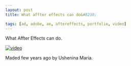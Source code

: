 ```yaml
---
layout: post
title: What affter effects can do&#8230;

tags: [ad, adobe, ae, aftereffects, portfolio, video]
---
```


What Affter Effects can do.

[![video](http://img.youtube.com/vi/yAXU-6-McUM/0.jpg)](http://www.youtube.com/watch?v=yAXU-6-McUM)


Maded few years ago by Ushenina Maria.

